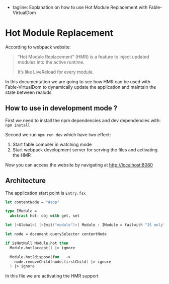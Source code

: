  - tagline: Explanation on how to use Hot Module Replacement with Fable-VirtualDom

# Hot Module Replacement

According to webpack website:

> “Hot Module Replacement” (HMR) is a feature to inject updated modules into the active runtime.
>
> It’s like LiveReload for every module.

In this documentation we are going to see how HMR can be used with Fable-VirtualDom to dynamically update the application and maintain the state between realods.


## How to use in development mode ?

First we need to install the npm dependencies and dev dependencies with: `npm install`

Second we run `npm run dev` which have two effect:

1. Start fable compiler in watching mode
2. Start webpack development server for serving the files and activating the HMR

Now you can access the website by navigating at [http://localhost:8080](http://localhost:8080)


## Architecture

The application start point is `Entry.fsx`

```fsharp
let contentNode = "#app"

type IModule =
  abstract hot: obj with get, set

let [<Global>] [<Emit("module")>] Module : IModule = failwith "JS only"

let node = document.querySelector contentNode

if isNotNull Module.hot then
  Module.hot?accept() |> ignore

  Module.hot?dispose(fun _ ->
    node.removeChild(node.firstChild) |> ignore
  ) |> ignore
```

In this file we are activating the HMR support